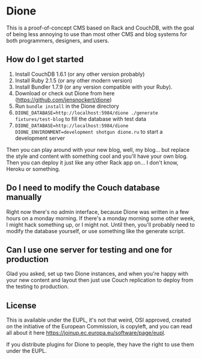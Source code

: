 # Dione #

This is a proof-of-concept CMS based on Rack and CouchDB, with the goal of being less annoying to use than most other CMS and blog systems for both programmers, designers, and users.

## How do I get started ##

 1. Install CouchDB 1.6.1 (or any other version probably)
 2. Install Ruby 2.1.5 (or any other modern version)
 3. Install Bundler 1.7.9 (or any version compatible with your Ruby).
 4. Download or check out Dione from here (https://github.com/jensnockert/dione)
 5. Run `bundle install` in the Dione directory
 6. `DIONE_DATABASE=http://localhost:5984/dione ./generate fixtures/test-blog` to fill the database with test data
 7. `DIONE_DATABASE=http://localhost:5984/dione DIONE_ENVIRONMENT=development shotgun dione.ru` to start a development server

Then you can play around with your new blog, well, my blog… but replace the style and content with something cool and you'll have your own blog. Then you can deploy it just like any other Rack app on… I don't know, Heroku or something.

## Do I need to modify the Couch database manually ##

Right now there's no admin interface, because Dione was written in a few hours on a monday morning. If there's a monday morning some other week, I might hack something up, or I might not. Until then, you'll probably need to modify the database yourself, or use something like the generate script.

## Can I use one server for testing and one for production ##

Glad you asked, set up two Dione instances, and when you're happy with your new content and layout then just use Couch replication to deploy from the testing to production.

## License ##

This is available under the EUPL, it's not that weird, OSI approved, created on the initiative of the European Commission, is copyleft, and you can read all about it here https://joinup.ec.europa.eu/software/page/eupl.

If you distribute plugins for Dione to people, they have the right to use them under the EUPL.